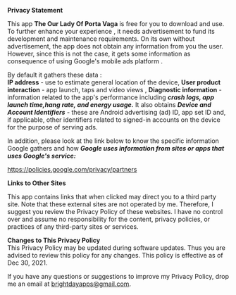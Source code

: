  **Privacy Statement**
 
 This app **The Our Lady Of Porta Vaga** is free for you to download and use. To further enhance your experience , it needs advertisement to fund its development and maintenance requirements. On its own without advertisement, the app does not obtain any information from you the user. However, since this is not the case, it gets some information as consequence of using  Google\'s mobile ads platform .    
 
By default it gathers these data :    
**IP address** - use to estimate general location of the device, **User product interaction** - app launch, taps and video views , **Diagnostic information** - information related to the app's performance including ***crash logs, app launch time,hang rate, and energy usage.*** It also obtains ***Device and Account Identifiers*** - these are Android advertising (ad) ID, app set ID and, if applicable, other identifiers related to signed-in accounts on the device for the purpose of serving ads.    

In addition, please look at the link below to know the specific information Google gathers and how ***Google uses information from sites or apps that uses Google\'s service:***

https://policies.google.com/privacy/partners
        

**Links to Other Sites**   

This app contains links that when clicked may direct you to a third party site. Note that these external sites are not operated by me. Therefore, I suggest you  review the Privacy Policy of these websites. I have no control over and assume no responsibility for the content, privacy policies, or practices of any third-party sites or services.

**Changes to This Privacy Policy**  
This Privacy Policy may be updated during software updates. Thus you are advised
to review this policy for any changes. This policy is effective as of Dec 30, 2021.

If you have any questions or suggestions to improve  my Privacy Policy, drop me
an email at brightdayapps@gmail.com.

